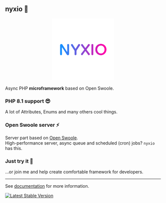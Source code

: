 ## nyxio 🚀 
<p align="center">
  <img src="https://github.com/nyxio-php/.github/blob/main/profile/logo.png?raw=true" width="200"/>
</p>
  

Async PHP **microframework** based on Open Swoole.

### PHP 8.1 support 😎
A lot of Attributes, Enums and many others cool things.


### Open Swoole server ⚡️
Server part based on [Open Swoole](https://openswoole.com/docs). 
<br>High-performance server, async queue and scheduled (cron) jobs? `nyxio` has this.


### Just try it 🌈
...or join me and help create comfortable framework for developers.

<hr/>

See [documentation](https://github.com/nyxio-php/docs) for more information.



[![Latest Stable Version](http://poser.pugx.org/nyxio/nyxio/v)](https://packagist.org/packages/nyxio/nyxio)
